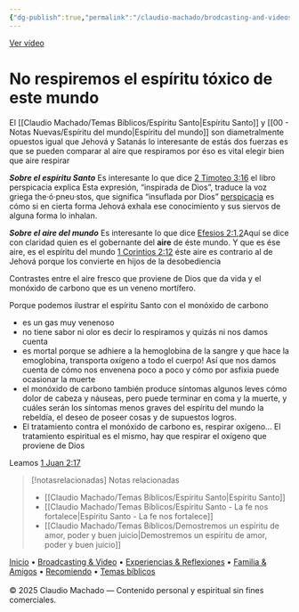 ```yaml
---
{"dg-publish":true,"permalink":"/claudio-machado/brodcasting-and-videos/el-aire-toxico/","title":"El aire tóxico","tags":["aire","tóxico","video"]}
---
```


[Ver vídeo](https://www.jw.org/finder?srcid=jwlshare&wtlocale=S&lank=pub-jwbvod25_9_VIDEO)

# No respiremos el espíritu tóxico de este mundo 

El [[Claudio Machado/Temas Bíblicos/Espíritu Santo\|Espíritu Santo]] y [[00 - Notas Nuevas/Espíritu del mundo\|Espíritu del mundo]] son diametralmente opuestos igual que Jehová y Satanás lo interesante de estás dos fuerzas es que se pueden comparar al aire que respiramos por éso es vital elegir bien que aire respirar 

***Sobre el espíritu Santo***
Es interesante lo que dice [2 Timoteo 3:16](https://wol.jw.org/es/wol/b/r4/lp-s/nwtsty/55/3#v=55:3:16) el libro perspicacia explica Esta expresión, “inspirada de Dios”, traduce la voz griega the·ó·pneu·stos, que significa “insuflada por Dios” [perspicacia](https://wol.jw.org/es/wol/d/r4/lp-s/1200000724) es cómo si en cierta forma Jehová exhala ese conocimiento y sus siervos de alguna forma lo inhalan.

***Sobre el aire del mundo***
Es interesante lo que dice [Efesios 2:1,2](https://wol.jw.org/es/wol/b/r4/lp-s/nwtsty/49/2#v=49:2:1-49:2:2)Aquí se dice con claridad quien es el gobernante del **aire** de éste mundo. Y que es ése aire, es el espíritu del mundo [1 Corintios 2:12](https://wol.jw.org/es/wol/b/r4/lp-s/nwtsty/46/2#v=46:2:12)  éste aire es contrario al de Jehová porque los convierte en hijos de la desobediencia 

Contrastes entre el aire fresco que proviene de Dios que da vida y el monóxido de carbono que es un veneno mortífero.

Porque podemos ilustrar el espíritu Santo con el monóxido de carbono 
- es un gas muy venenoso 
- no tiene sabor ni olor es decir lo respiramos y quizás ni nos damos cuenta
- es mortal porque se adhiere a la hemoglobina de la sangre y que hace la emoglobina, transporta oxígeno a todo el cuerpo! Así que nos damos cuenta de cómo nos envenena poco a poco y cómo por asfixia puede ocasionar la muerte 
- el monóxido de carbono también produce síntomas algunos leves cómo dolor de cabeza y náuseas, pero puede terminar en coma y la muerte, y cuáles serán los síntomas menos graves del espíritu del mundo la rebeldía, el deseo de poseer cosas y de supuestos logros.
- El tratamiento contra el monóxido de carbono es, respirar oxígeno... El tratamiento espiritual es el mismo, hay que respirar el oxígeno que proviene de Dios 

Leamos [1 Juan 2:17](https://wol.jw.org/es/wol/b/r4/lp-s/nwtsty/62/2#v=62:2:17) 



> [!notasrelacionadas] Notas relacionadas
> - [[Claudio Machado/Temas Bíblicos/Espíritu Santo\|Espíritu Santo]]
> - [[Claudio Machado/Temas Bíblicos/Espíritu Santo - La fe nos fortalece\|Espíritu Santo - La fe nos fortalece]]
> - [[Claudio Machado/Temas Bíblicos/Demostremos un espíritu de amor, poder y buen juicio\|Demostremos un espíritu de amor, poder y buen juicio]]

<div class="pie-simple">
  <a href="https://mis-apuntes-psi.vercel.app/">Inicio</a> •
  <a href="https://mis-apuntes-psi.vercel.app/claudio-machado/brodcasting-and-videos/principial-brodcasting-and-video/">Broadcasting & Video</a> •
  <a href="https://mis-apuntes-psi.vercel.app/claudio-machado/experiencias-and-reflexiones/experiencias-and-reflexiones/">Experiencias & Reflexiones</a> •
  <a href="https://mis-apuntes-psi.vercel.app/claudio-machado/familia-and-amigos/familia-and-amigos/">Familia & Amigos</a> •
  <a href="https://mis-apuntes-psi.vercel.app/claudio-machado/recomendaciones/recomiendo/">Recomiendo</a> •
  <a href="https://mis-apuntes-psi.vercel.app/claudio-machado/temas-biblicos/temas-biblicos/">Temas bíblicos</a>
  <br><br>
  <span class="legal">© 2025 Claudio Machado — Contenido personal y espiritual sin fines comerciales.</span>
</div>


